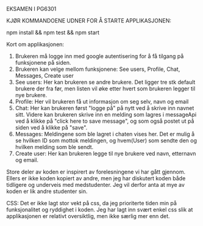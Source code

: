 EKSAMEN I PG6301

KJØR KOMMANDOENE UDNER FOR Å STARTE APPLIKASJONEN: 

npm install && npm test && npm start 

Kort om applikasjonen:

1. Brukeren må logge inn med google autentisering for å få tilgang på funksjonene på siden.
2. Brukeren kan velge mellom funksjonene: See users, Profile, Chat, Messages, Create user
3. See users: Her kan brukeren se andre brukere. Det ligger tre stk default brukere der fra før, men listen vil øke etter hvert som brukeren legger til nye brukere. 
4. Profile: Her vil brukeren få ut informasjon om seg selv, navn og email
5. Chat: Her kan brukeren først "logge på" på nytt ved å skrive inn navnet sitt. Videre kan brukeren skrive inn en melding som lagres i messageApi ved å klikke på "click here to save message", og som også postet ut på siden ved å klikke på "save".
6. Messages: Meldingene som ble lagret i chaten vises her. Det er mulig å se hvilken ID som mottok meldingen, og hvem(User) som sendte den og hvilken melding som ble sendt. 
7. Create user: Her kan brukeren legge til nye brukere ved navn, etternavn og email.

Store deler av koden er inspirert av forelesningene vi har gått gjennom. Ellers er ikke koden kopiert av andre, men jeg har diskutert koden både tidligere og underveis med medstudenter. Jeg vil derfor anta at mye av koden er lik andre studenter sin. 

CSS:
Det er ikke lagt stor vekt på css, da jeg prioriterte tiden min på funksjonalitet og ryddighet i koden. Jeg har lagt inn svært enkel css slik at applikasjonen er relativt oversiktlig, men ikke særlig mer enn det. 



